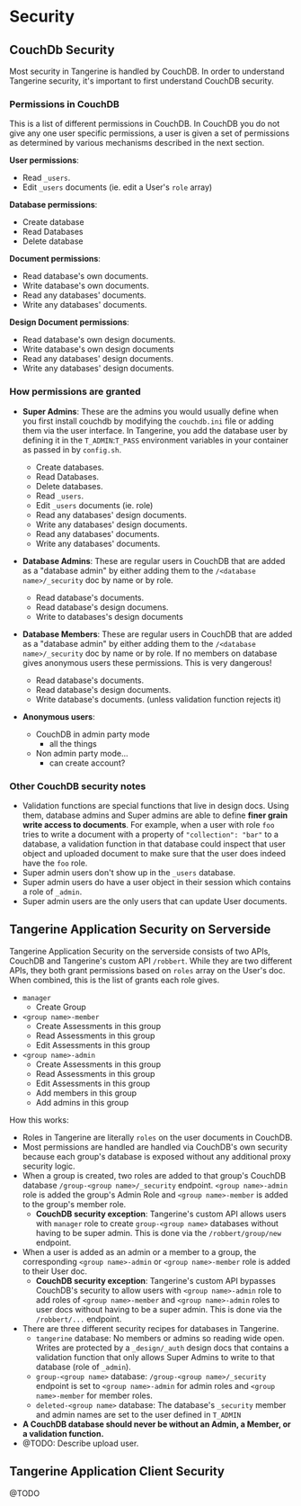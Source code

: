 # Security

## CouchDb Security
Most security in Tangerine is handled by CouchDB. In order to understand Tangerine security, it's important to first understand CouchDB security.

### Permissions in CouchDB
This is a list of different permissions in CouchDB. In CouchDB you do not give any one user specific permissions, a user is given a set of permissions as determined by various mechanisms described in the next section.  

__User permissions__:
- Read `_users`.
- Edit `_users` documents (ie. edit a User's `role` array)

__Database permissions__:
- Create database
- Read Databases
- Delete database

__Document permissions__:
- Read database's own documents.
- Write database's own documents.
- Read any databases' documents.
- Write any databases' documents.

__Design Document permissions__:
- Read database's own design documents.
- Write database's own design documents
- Read any databases' design documents.
- Write any databases' design documents.


### How permissions are granted 

- __Super Admins__: These are the admins you would usually define when you first install couchdb by modifying the `couchdb.ini` file or adding them via the user interface. In Tangerine, you add the database user by defining it in the `T_ADMIN`:`T_PASS` environment variables in your container as passed in by `config.sh`.
  - Create databases.
  - Read Databases.
  - Delete databases.
  - Read `_users`.
  - Edit `_users` documents (ie. role)
  - Read any databases' design documents.
  - Write any databases' design documents.
  - Read any databases' documents.
  - Write any databases' documents.

- __Database Admins__: These are regular users in CouchDB that are added as a "database admin" by either adding them to the `/<database name>/_security` doc by name or by role.
  - Read database's documents.
  - Read database's design documens.
  - Write to databases's design documents

- __Database Members__: These are regular users in CouchDB that are added as a "database admin" by either adding them to the `/<database name>/_security` doc by name or by role. If no members on database gives anonymous users these permissions. This is very dangerous!
  - Read database's documents.
  - Read database's design documents.
  - Write database's documents. (unless validation function rejects it)

- __Anonymous users__:
  - CouchDB in admin party mode
    - all the things
  - Non admin party mode...
    - can create account?


### Other CouchDB security notes
- Validation functions are special functions that live in design docs. Using them, database admins and Super admins are able to define __finer grain write access to documents__. For example, when a user with role `foo` tries to write a document with a property of `"collection": "bar"` to a database, a validation function in that database could inspect that user object and uploaded document to make sure that the user does indeed have the `foo` role.  
- Super admin users don't show up in the `_users` database.
- Super admin users do have a user object in their session which contains a role of `_admin`.
- Super admin users are the only users that can update User documents.


## Tangerine Application Security on Serverside 
Tangerine Application Security on the serverside consists of two APIs, CouchDB and Tangerine's custom API `/robbert`. While they are two different APIs, they both grant permissions based on `roles` array on the User's doc. When combined, this is the list of grants each role gives.

- `manager`
	- Create Group
- `<group name>-member`
	- Create Assessments in this group
	- Read Assessments in this group
	- Edit Assessments in this group
- `<group name>-admin`
	- Create Assessments in this group
	- Read Assessments in this group
	- Edit Assessments in this group
	- Add members in this group
	- Add admins in this group

How this works: 

- Roles in Tangerine are literally `roles` on the user documents in CouchDB.
- Most permissions are handled are handled via CouchDB's own security because each group's database is exposed without any additional proxy security logic. 
- When a group is created, two roles are added to that group's CouchDB database `/group-<group name>/_security` endpoint. `<group name>-admin` role is added the group's Admin Role and `<group name>-member` is added to the group's member role.
	- __CouchDB security exception__: Tangerine's custom API allows users with `manager` role to create `group-<group name>` databases without having to be super admin. This is done via the `/robbert/group/new` endpoint.
- When a user is added as an admin or a member to a group, the corresponding `<group name>-admin` or `<group name>-member` role is added to their User doc. 
	- __CouchDB security exception__: Tangerine's custom API bypasses CouchDB's security to allow users with `<group name>-admin` role to add roles of  `<group name>-member` and `<group name>-admin` roles to user docs without having to be a super admin. This is done via the `/robbert/...` endpoint.
- There are three different security recipes for databases in Tangerine.
	- `tangerine` database: No members or admins so reading wide open. Writes are protected by a `_design/_auth` design docs that contains a validation function that only allows Super Admins to write to that database (role of `_admin`).
  - `group-<group name>` database: `/group-<group name>/_security` endpoint is set to `<group name>-admin` for admin roles and `<group name>-member` for member roles. 
  - `deleted-<group name>` database: The database's `_security` member and admin names are set to the user defined in `T_ADMIN`   
- __A CouchDB database should never be without an Admin, a Member, or a validation function.__
- @TODO: Describe upload user.



## Tangerine Application Client Security
@TODO
